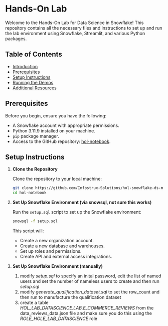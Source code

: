 # Hands-On Lab

Welcome to the Hands-On Lab for Data Science in Snowflake! This repository contains all the necessary files and instructions to set up and run the lab environment using Snowflake, Streamlit, and various Python packages.

## Table of Contents

- [Introduction](#introduction)
- [Prerequisites](#prerequisites)
- [Setup Instructions](#setup-instructions)
- [Running the Demos](#running-the-demos)
- [Additional Resources](#additional-resources)


## Prerequisites

Before you begin, ensure you have the following:

- A Snowflake account with appropriate permissions.
- Python 3.11.9 installed on your machine.
- `pip` package manager.
- Access to the GitHub repository: [hol-notebook](https://github.com/Infostrux-Solutions/hol-snowflake-ds-ml/).

## Setup Instructions

1. **Clone the Repository**

   Clone the repository to your local machine:

   ```sh
   git clone https://github.com/Infostrux-Solutions/hol-snowflake-ds-ml.git
   cd hol-notebook
   ```

2. **Set Up Snowflake Environment (via snowsql, not sure this works)**

   Run the `setup.sql` script to set up the Snowflake environment:

   ```sh
   snowsql -f setup.sql
   ```

   This script will:
   - Create a new organization account.
   - Create a new database and warehouses.
   - Set up roles and permissions.
   - Create API and external access integrations.


3. **Set Up Snowflake Environment (manually)**

   1. modify *setup.sql* to specify an inital password, edit the list of named users and set the number of nameless users to create and then run *setup.sql*
   2. modify *generate_qualification_dataset.sql* to set the row_count and then run to manufacture the qualification dataset
   3. create a table *HOL_LAB_DATASCIENCE.LAB.E_COMMERCE_REVIEWS* from the data_reviews_data.json file and make sure you do this using the *ROLE_HOLE_LAB_DATASCIENCE* role